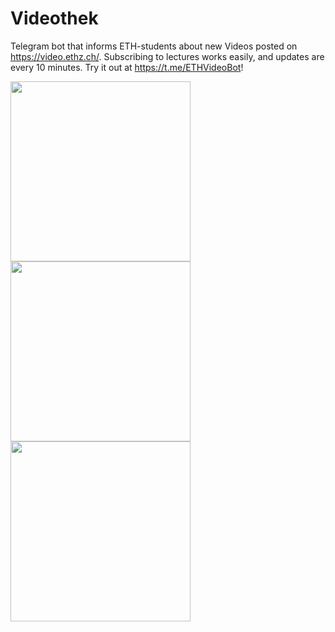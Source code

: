 # Videothek
Telegram bot that informs ETH-students about new Videos posted on https://video.ethz.ch/. Subscribing to lectures works easily, and updates are every 10 minutes. Try it out at https://t.me/ETHVideoBot!

[<img src="https://imgur.com/1UbX1k6.jpg" width=288>](Screenshot)
[<img src="https://i.imgur.com/6jSuHah.jpg" width=288>](Screenshot)
[<img src="https://i.imgur.com/BBvzrNP.jpg" width=288>](Screenshot)
